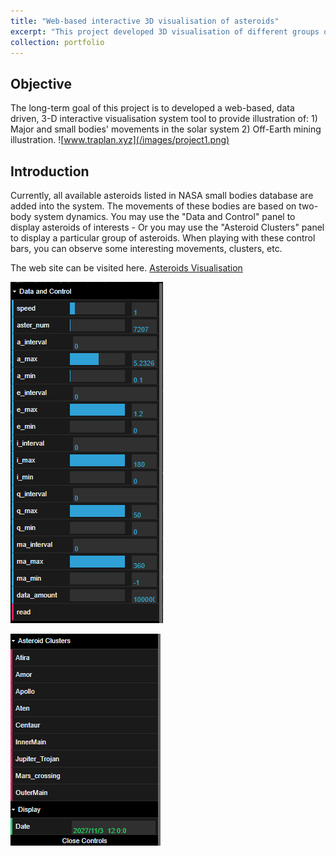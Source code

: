 ```yaml
---
title: "Web-based interactive 3D visualisation of asteroids"
excerpt: "This project developed 3D visualisation of different groups of asteroids"
collection: portfolio
---
```


## Objective 
The long-term goal of this project is to developed a web-based, data driven, 3-D interactive visualisation system tool to provide illustration of: 1) Major and small bodies' movements in the solar system 2) Off-Earth mining illustration.
![www.traplan.xyz](/images/project1.png)

## Introduction
Currently, all available asteroids listed in NASA small bodies database are added into the system. The movements of these bodies are based on two-body system dynamics. You may use the "Data and Control" panel to display asteroids of interests - Or you may use the "Asteroid Clusters" panel to display a particular group of asteroids. When playing with these control bars, you can observe some interesting movements, clusters, etc.

The web site can be visited here. [Asteroids Visualisation](http://www.traplan.xyz/)

![Data and Control Panel](/images/project1-1.PNG "Data and Control Panel")

![Asteroid Clusters](/images/project1-2.PNG "Asteroid Clusters")

